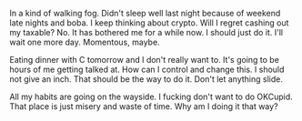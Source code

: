 In a kind of walking fog. Didn't sleep well last night because of weekend late nights and boba. I keep thinking about crypto. Will I regret cashing out my taxable? No. It has bothered me for a while now. I should just do it. I'll wait one more day. Momentous, maybe.

Eating dinner with C tomorrow and I don't really want to. It's going to be hours of me getting talked at. How can I control and change this. I should not give an inch. That should be the way to do it. Don't let anything slide.

All my habits are going on the wayside. I fucking don't want to do OKCupid. That place is just misery and waste of time. Why am I doing it that way?
